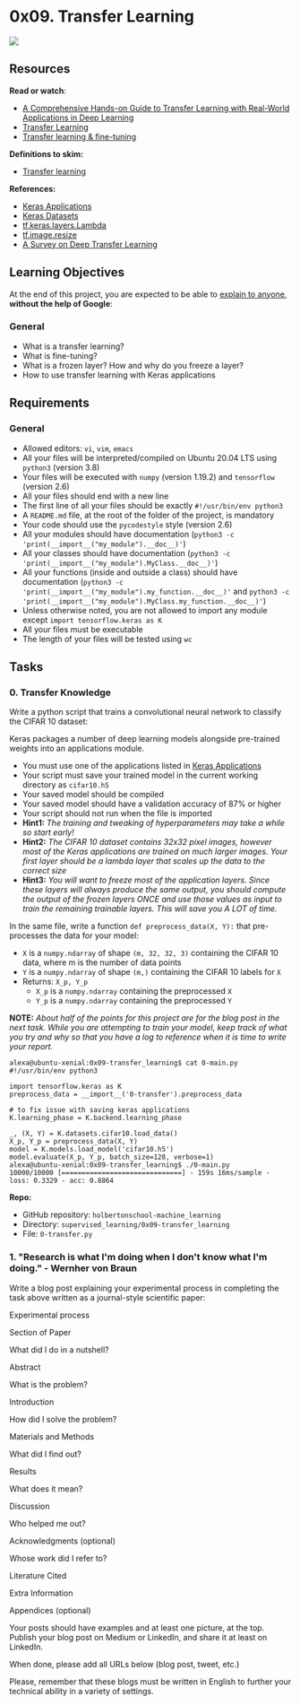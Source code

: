 # 0x09. Transfer Learning


![](https://holbertonintranet.s3.amazonaws.com/uploads/medias/2019/1/163c04ba1a1523f33173.jpg?X-Amz-Algorithm=AWS4-HMAC-SHA256&X-Amz-Credential=AKIARDDGGGOU5BHMTQX4%2F20220217%2Fus-east-1%2Fs3%2Faws4_request&X-Amz-Date=20220217T221439Z&X-Amz-Expires=86400&X-Amz-SignedHeaders=host&X-Amz-Signature=2f4890655e852623dbca174da303075d762d8211fb52b28caac2c4cdfc503b6d)

## Resources

**Read or watch**:

-   [A Comprehensive Hands-on Guide to Transfer Learning with Real-World Applications in Deep Learning](https://intranet.hbtn.io/rltoken/fsdPZKV1TI4MnflUoSQyaA "A Comprehensive Hands-on Guide to Transfer Learning with Real-World Applications in Deep Learning")
-   [Transfer Learning](https://intranet.hbtn.io/rltoken/4NuXO5rWno8j5WICOJRUmA "Transfer Learning")
-   [Transfer learning & fine-tuning](https://intranet.hbtn.io/rltoken/jIVSB3Y5TLdYFHkcjX5OfQ "Transfer learning & fine-tuning")

**Definitions to skim:**

-   [Transfer learning](https://intranet.hbtn.io/rltoken/iDLig1rnDoigSnqiqaxcYg "Transfer learning")

**References:**

-   [Keras Applications](https://intranet.hbtn.io/rltoken/tbgCxEaDctl-CBoEe1hl8g "Keras Applications")
-   [Keras Datasets](https://intranet.hbtn.io/rltoken/CMlA0TUOv5svhiSxoy4PDw "Keras Datasets")
-   [tf.keras.layers.Lambda](https://intranet.hbtn.io/rltoken/VVxWUZmuV43EajhxyxAbKw "tf.keras.layers.Lambda")
-   [tf.image.resize](https://intranet.hbtn.io/rltoken/-7xI5DSfHFncvL-U-cZ5og "tf.image.resize")
-   [A Survey on Deep Transfer Learning](https://intranet.hbtn.io/rltoken/094hW_tsJrotSljWeiCSSA "A Survey on Deep Transfer Learning")

## Learning Objectives

At the end of this project, you are expected to be able to  [explain to anyone](https://intranet.hbtn.io/rltoken/UsaKPqQOjrdsxsY-RiqP9A "explain to anyone"),  **without the help of Google**:

### General

-   What is a transfer learning?
-   What is fine-tuning?
-   What is a frozen layer? How and why do you freeze a layer?
-   How to use transfer learning with Keras applications

## Requirements

### General

-   Allowed editors:  `vi`,  `vim`,  `emacs`
-   All your files will be interpreted/compiled on Ubuntu 20.04 LTS using  `python3`  (version 3.8)
-   Your files will be executed with  `numpy`  (version 1.19.2) and  `tensorflow`  (version 2.6)
-   All your files should end with a new line
-   The first line of all your files should be exactly  `#!/usr/bin/env python3`
-   A  `README.md`  file, at the root of the folder of the project, is mandatory
-   Your code should use the  `pycodestyle`  style (version 2.6)
-   All your modules should have documentation (`python3 -c 'print(__import__("my_module").__doc__)'`)
-   All your classes should have documentation (`python3 -c 'print(__import__("my_module").MyClass.__doc__)'`)
-   All your functions (inside and outside a class) should have documentation (`python3 -c 'print(__import__("my_module").my_function.__doc__)'`  and  `python3 -c 'print(__import__("my_module").MyClass.my_function.__doc__)'`)
-   Unless otherwise noted, you are not allowed to import any module except  `import tensorflow.keras as K`
-   All your files must be executable
-   The length of your files will be tested using  `wc`

## Tasks

### 0. Transfer Knowledge


Write a python script that trains a convolutional neural network to classify the CIFAR 10 dataset:

Keras packages a number of deep learning models alongside pre-trained weights into an applications module.

-   You must use one of the applications listed in  [Keras Applications](https://intranet.hbtn.io/rltoken/tbgCxEaDctl-CBoEe1hl8g "Keras Applications")
-   Your script must save your trained model in the current working directory as  `cifar10.h5`
-   Your saved model should be compiled
-   Your saved model should have a validation accuracy of 87% or higher
-   Your script should not run when the file is imported
-   **Hint1:**  _The training and tweaking of hyperparameters may take a while so start early!_
-   **Hint2:**  _The CIFAR 10 dataset contains 32x32 pixel images, however most of the Keras applications are trained on much larger images. Your first layer should be a lambda layer that scales up the data to the correct size_
-   **Hint3:**  _You will want to freeze most of the application layers. Since these layers will always produce the same output, you should compute the output of the frozen layers ONCE and use those values as input to train the remaining trainable layers. This will save you A LOT of time._

In the same file, write a function  `def preprocess_data(X, Y):`  that pre-processes the data for your model:

-   `X`  is a  `numpy.ndarray`  of shape  `(m, 32, 32, 3)`  containing the CIFAR 10 data, where m is the number of data points
-   `Y`  is a  `numpy.ndarray`  of shape  `(m,)`  containing the CIFAR 10 labels for  `X`
-   Returns:  `X_p, Y_p`
    -   `X_p`  is a  `numpy.ndarray`  containing the preprocessed  `X`
    -   `Y_p`  is a  `numpy.ndarray`  containing the preprocessed  `Y`

**NOTE:**  _About half of the points for this project are for the blog post in the next task. While you are attempting to train your model, keep track of what you try and why so that you have a log to reference when it is time to write your report._

```
alexa@ubuntu-xenial:0x09-transfer_learning$ cat 0-main.py
#!/usr/bin/env python3

import tensorflow.keras as K
preprocess_data = __import__('0-transfer').preprocess_data

# to fix issue with saving keras applications
K.learning_phase = K.backend.learning_phase 

_, (X, Y) = K.datasets.cifar10.load_data()
X_p, Y_p = preprocess_data(X, Y)
model = K.models.load_model('cifar10.h5')
model.evaluate(X_p, Y_p, batch_size=128, verbose=1)
alexa@ubuntu-xenial:0x09-transfer_learning$ ./0-main.py
10000/10000 [==============================] - 159s 16ms/sample - loss: 0.3329 - acc: 0.8864

```

**Repo:**

-   GitHub repository:  `holbertonschool-machine_learning`
-   Directory:  `supervised_learning/0x09-transfer_learning`
-   File:  `0-transfer.py`


### 1. "Research is what I'm doing when I don't know what I'm doing." - Wernher von Braun


Write a blog post explaining your experimental process in completing the task above written as a journal-style scientific paper:

  

Experimental process

Section of Paper

What did I do in a nutshell?

Abstract

What is the problem?

Introduction

How did I solve the problem?

Materials and Methods

What did I find out?

Results

What does it mean?

Discussion

Who helped me out?

Acknowledgments (optional)

Whose work did I refer to?

Literature Cited

Extra Information

Appendices (optional)

  

Your posts should have examples and at least one picture, at the top. Publish your blog post on Medium or LinkedIn, and share it at least on LinkedIn.

When done, please add all URLs below (blog post, tweet, etc.)

Please, remember that these blogs must be written in English to further your technical ability in a variety of settings.